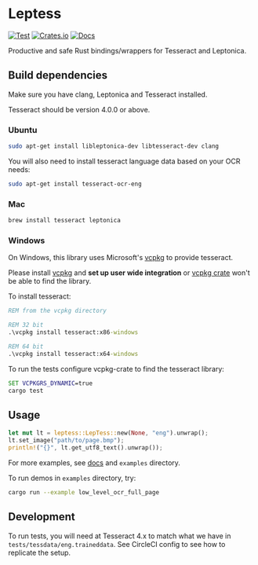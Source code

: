 # Leptess

[![Test](https://github.com/houqp/leptess/actions/workflows/test.yml/badge.svg)](https://github.com/houqp/leptess/actions/workflows/test.yml)
[![Crates.io](https://img.shields.io/crates/v/leptess.svg)](https://crates.io/crates/leptess)
[![Docs](https://img.shields.io/badge/rust-docs-blue.svg)](https://houqp.github.io/leptess/leptess/index.html)

Productive and safe Rust bindings/wrappers for Tesseract and Leptonica.

## Build dependencies

Make sure you have clang, Leptonica and Tesseract installed.

Tesseract should be version 4.0.0 or above.

### Ubuntu

```bash
sudo apt-get install libleptonica-dev libtesseract-dev clang
```

You will also need to install tesseract language data based on your OCR needs:

```bash
sudo apt-get install tesseract-ocr-eng
```

### Mac

```bash
brew install tesseract leptonica
```

### Windows

On Windows, this library uses Microsoft's [vcpkg](https://github.com/microsoft/vcpkg) to provide tesseract.

Please install [vcpkg](https://github.com/microsoft/vcpkg) and **set up user wide integration** or [vcpkg crate](https://crates.io/crates/vcpkg) won't be able to find the library.

To install tesseract:

```cmd
REM from the vcpkg directory

REM 32 bit
.\vcpkg install tesseract:x86-windows

REM 64 bit
.\vcpkg install tesseract:x64-windows
```

To run the tests configure vcpkg-crate to find the tesseract library:

```cmd
SET VCPKGRS_DYNAMIC=true
cargo test
```

## Usage

```rust
let mut lt = leptess::LepTess::new(None, "eng").unwrap();
lt.set_image("path/to/page.bmp");
println!("{}", lt.get_utf8_text().unwrap());
```

For more examples, see [docs](https://houqp.github.io/leptess/leptess/index.html) and `examples` directory.

To run demos in `examples` directory, try:

```bash
cargo run --example low_level_ocr_full_page
```

## Development

To run tests, you will need at Tesseract 4.x to match what we have in
`tests/tessdata/eng.traineddata`. See CircleCI config to see how to replicate
the setup.

